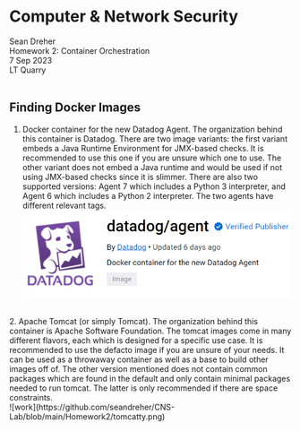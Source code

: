 # **Computer & Network Security**
Sean Dreher  <br />
Homework 2: Container Orchestration  <br />
7 Sep 2023  <br />
LT Quarry <br />
<br />
## **Finding Docker Images**
1. Docker container for the new Datadog Agent. The organization behind this container is Datadog. There are two image variants: the first variant embeds a Java Runtime Environment for JMX-based checks. It is recommended to use this one if you are unsure which one to use. The other variant does not embed a Java runtime and would be used if not using JMX-based checks since it is slimmer. There are also two supported versions: Agent 7 which includes a Python 3 interpreter, and Agent 6 which includes a Python 2 interpreter. The two agents have different relevant tags. <br />
![datadog screenshot](https://github.com/seandreher/CNS-Lab/blob/main/Homework2/datadog.png)
  <br />
2. Apache Tomcat (or simply Tomcat). The organization behind this container is Apache Software Foundation. The tomcat images come in many different flavors, each which is designed for a specific use case. It is recommended to use the defacto image if you are unsure of your needs. It can be used as a throwaway container as well as a base to build other images off of. The other version mentioned does not contain common packages which are found in the default and only contain minimal packages needed to run tomcat. The latter is only recommended if there are space constraints. <br />
![work](https://github.com/seandreher/CNS-Lab/blob/main/Homework2/tomcatty.png)
<br />
